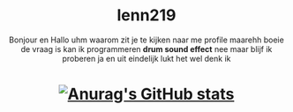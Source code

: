 <div align="center">

# lenn219
 Bonjour en Hallo uhm waarom zit je te kijken naar me profile maarehh boeie de vraag is kan ik programmeren **drum sound effect** nee maar blijf ik proberen ja en uit eindelijk lukt het wel denk ik


# [![Anurag's GitHub stats](https://github-readme-stats.vercel.app/api?username=lenn219&count_private=true&theme=blue-green&show_icons=true)](https://github.com/anuraghazra/github-readme-stats)

</div>